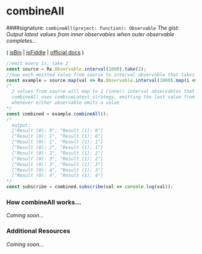 # combineAll
####signature: `combineAll(project: function): Observable`
*The gist: Output latest values from inner observables when outer observable completes...*

( [jsBin](http://jsbin.com/kovofevimo/edit?js,console) | [jsFiddle](https://jsfiddle.net/btroncone/pvj1nbLa/) | [official docs](http://reactivex.io/rxjs/class/es6/Observable.js~Observable.html#instance-method-combineAll) )

```js
//emit every 1s, take 2
const source = Rx.Observable.interval(1000).take(2);
//map each emitted value from source to interval observable that takes 5 values
const example = source.map(val => Rx.Observable.interval(1000).map(i => `Result (${val}): ${i}`).take(5));
/*
  2 values from source will map to 2 (inner) interval observables that emit every 1s
  combineAll uses combineLatest strategy, emitting the last value from each
  whenever either observable emits a value
*/
const combined = example.combineAll();
/*
  output:
  ["Result (0): 0", "Result (1): 0"]
  ["Result (0): 1", "Result (1): 0"]
  ["Result (0): 1", "Result (1): 1"]
  ["Result (0): 2", "Result (1): 1"]
  ["Result (0): 2", "Result (1): 2"]
  ["Result (0): 3", "Result (1): 2"]
  ["Result (0): 3", "Result (1): 3"]
  ["Result (0): 4", "Result (1): 3"]
  ["Result (0): 4", "Result (1): 4"]
*/
const subscribe = combined.subscribe(val => console.log(val));
```

### How combineAll works...
*Coming soon...*


### Additional Resources
*Coming soon...*